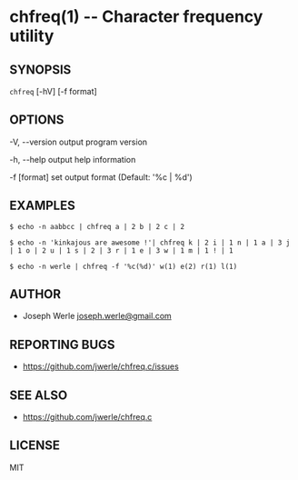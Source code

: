chfreq(1) -- Character frequency utility
=================================

## SYNOPSIS

`chfreq` \[-hV\] \[-f format\]

## OPTIONS

  -V, --version
      output program version

  -h, --help
      output help information

  -f [format]
      set output format (Default: '%c | %d')

## EXAMPLES

  ``
  $ echo -n aabbcc | chfreq
  a | 2
  b | 2
  c | 2
  ``

  ``
  $ echo -n 'kinkajous are awesome !'| chfreq
  k | 2
  i | 1
  n | 1
  a | 3
  j | 1
  o | 2
  u | 1
  s | 2
    | 3
  r | 1
  e | 3
  w | 1
  m | 1
  ! | 1
  ``

  ``
  $ echo -n werle | chfreq -f '%c(%d)'
  w(1)
  e(2)
  r(1)
  l(1)
  ``


## AUTHOR

  - Joseph Werle <joseph.werle@gmail.com>

## REPORTING BUGS

  - <https://github.com/jwerle/chfreq.c/issues>

## SEE ALSO

  - <https://github.com/jwerle/chfreq.c>

## LICENSE

MIT
